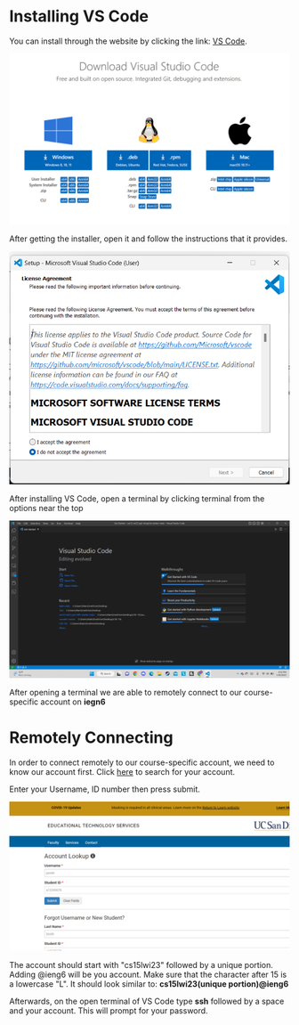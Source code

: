# Installing VS Code
You can install through the website by clicking the link: [VS Code](https://code.visualstudio.com/download).

![Image](Step1.png)

After getting the installer, open it and follow the instructions that it provides.

![Image](Step2.png)

After installing VS Code, open a terminal by clicking terminal from the options near the top

![Image](Step3.png)

After opening a terminal we are able to remotely connect to our course-specific account on **iegn6**

# Remotely Connecting
In order to connect remotely to our course-specific account, we need to know our account first.
Click [here](https://sdacs.ucsd.edu/~icc/index.php) to search for your account.

Enter your Username, ID number then press submit.

![Image](Step4.png)

The account should start with "cs15lwi23" followed by a unique portion. Adding @ieng6 will be you account. Make sure that the character after 15 is a lowercase "L". It should look similar to: **cs15lwi23(unique portion)@ieng6**

Afterwards, on the open terminal of VS Code type **ssh** followed by a space and your account. This will prompt for your password.
